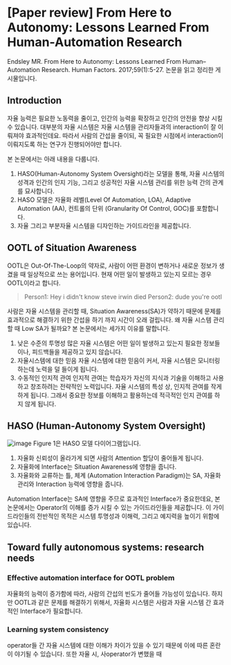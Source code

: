 # [Paper review] From Here to Autonomy: Lessons Learned From Human-Automation Research

Endsley MR. From Here to Autonomy: Lessons Learned From Human–Automation Research. Human Factors. 2017;59(1):5-27.  논문을 읽고 정리한 게시물입니다.
## Introduction
자율 능력은 필요한 노동력을 줄이고, 인간의 능력을 확장하고 인간의 안전을 향상 시킬 수 있습니다. 대부분의 자율 시스템은 자율 시스템을 관리자들과의 interaction이 잘 이뤄져야 효과적인데요. 따라서 사람의 간섭을 줄이되, 꼭 필요한 시점에서 interaction이 이뤄지도록 하는 연구가 진행되어야만 합니다.

본 논문에서는 아래 내용을 다룹니다.
1. HASO(Human-Autonomy System Oversight)라는 모델을 통해, 자율 시스템의 성격과 인간의 인지 기능, 그리고 성공적인 자율 시스템 관리를 위한 능력 간의 관계를 묘사합니다.
2. HASO 모델은 자율화 레벨(Level Of Automation, LOA), Adaptive Automation (AA), 컨트롤의 단위 (Granularity Of Control, GOC)를 포함합니다.
3. 자율 그리고 부분자율 시스템을 디자인하는 가이드라인을 제공합니다.

## OOTL of Situation Awareness
OOTL은 Out-Of-The-Loop의 약자로, 사람이 어떤 환경이 변하거나 새로운 정보가 생겼을 때 일상적으로 쓰는 용어입니다. 현재 어떤 일이 발생하고 있는지 모르는 경우 OOTL이라고 합니다.
> Person1: Hey i didn't know steve irwin died
Person2: dude you're ootl

사람은 자율 시스템을 관리할 때, Situation Awareness(SA)가 약하기 때문에 문제를 효과적으로 해결하기 위한 간섭을 하기 까지 시간이 오래 걸립니다. 왜 자율 시스템 관리할 때 Low SA가 될까요? 본 논문에서는 세가지 이유를 말합니다.
1. 낮은 수준의 투명성
많은 자율 시스템은 어떤 일이 발생하고 있는지 필요한 정보들이나, 피드백들을 제공하고 있지 않습니다.
2. 자율시스템에 대한 믿음
자율 시스템에 대한 믿음이 커서, 자율 시스템은 모니터링하는데 노력을 덜 들이게 됩니다.
3. 수동적인 인지적 관여
인지적 관여는 학습자가 자신의 지식과 기술을 이해하고 사용하고 창조하려는 전략적인 노력입니다.  자율 시스템의 특성 상, 인지적 관여를 작게 하게 됩니다. 그래서 중요한 정보를 이해하고 활용하는데 적극적인 인지 관여를 하지 않게 됩니다.
## HASO (Human-Autonomy System Oversight)
![image](https://user-images.githubusercontent.com/11609881/113098195-24018980-9233-11eb-9467-d573ad36c5b2.png)
Figure 1은 HASO 모델 다이어그램입니다.
1. 자율화 신뢰성이 올라가게 되면 사람의 Attention 할당이 줄어들게 됩니다.
2. 자율화에 Interface는 Situation Awareness에 영향을 줍니다.
3. 자율화와 교류하는 틀, 체계 (Automation Interaction Paradigm)는 SA, 자율화 관리와 Interaction 능력에 영향을 줍니다.

Automation Interface는 SA에 영향을 주므로 효과적인 Interface가 중요한데요, 본 논문에서는 Operator의 이해를 증가 시킬 수 있는 가이드라인들을 제공합니다. 이 가이드라인들의 전반적인 목적은 시스템 투명성과 이해력, 그리고 예지력을 높이기 위함에 있습니다.

## Toward fully autonomous systems: research needs
### Effective automation interface for OOTL problem
자율화의 능력이 증가함에 따라, 사람의 간섭의 빈도가 줄어들 가능성이 있습니다. 하지만 OOTL과 같은 문제를 해결하기 위해서, 자율화 시스템은 사람과 자율 시스템 간 효과적인 Interface가 필요합니다.
### Learning system consistency
operator들 간 자율 시스템에 대한 이해가 차이가 있을 수 있기 때문에 이에 따른 혼란이 야기될 수 있습니다. 또한 자율 시, 사operator가 변했을 때 
<!--stackedit_data:
eyJoaXN0b3J5IjpbLTE4NDY0NTUzODYsLTExNzc0OTA4NzMsND
YxNzgzODQ4LDEwNTExNjE5ODIsNTkzMjczODY4LC0xOTcxMzQ0
MDg0LDEyOTUxOTAzOTVdfQ==
-->